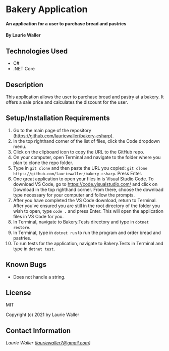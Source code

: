 # Bakery Application

#### An application for a user to purchase bread and pastries

#### By **Laurie Waller**

## Technologies Used

* C#
* .NET Core

## Description
This application allows the user to purchase bread and pastry at a bakery. It offers a sale price and calculates the discount for the user.

## Setup/Installation Requirements

  1. Go to the main page of the repository (https://github.com/lauriewaller/bakery-csharp).
  2. In the top righthand corner of the list of files, click the Code dropdown menu.
  3. Click on the clipboard icon to copy the URL to the GitHub repo.
  4. On your computer, open Terminal and navigate to the folder where you plan to clone the repo folder.
  5. Type in `git clone` and then paste the URL you copied:
      `git clone https://github.com/lauriewaller/bakery-csharp`. Press Enter.
  6. One great application to open your files in is Visual Studio Code. To download VS Code, go to https://code.visualstudio.com/ and click on Download in the top righthand corner. From there, choose the download type necessary for your computer and follow the prompts.
  7. After you have completed the VS Code download, return to Terminal. After you've ensured you are still in the root directory of the folder you wish to open, type `code .` and press Enter. This will open the application files in VS Code for you.
  8. In Terminal, navigate to Bakery.Tests directory and type in `dotnet restore`.
  9. In Terminal, type in `dotnet run` to run the program and order bread and pastries. 
  10. To run tests for the application, navigate to Bakery.Tests in Terminal and type in `dotnet test`.

## Known Bugs

* Does not handle a string.

## License

MIT

Copyright (c) 2021 by Laurie Waller

## Contact Information

_Laurie Waller (lauriewaller7@gmail.com)_